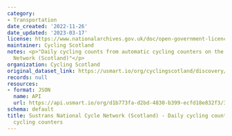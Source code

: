 ```yaml
---
category:
- Transportation
date_created: '2022-11-26'
date_updated: '2023-03-17'
license: https://www.nationalarchives.gov.uk/doc/open-government-licence/version/3/
maintainer: Cycling Scotland
notes: <p>"Daily cycling counts from automatic cycling counters on the National Cycle
  Network (Scotland)"</p>
organization: Cycling Scotland
original_dataset_link: https://usmart.io/org/cyclingscotland/discovery/discovery-view-detail/b52df6e9-ae06-4f17-b12e-fac59b1ccca3
records: null
resources:
- format: JSON
  name: API
  url: https://api.usmart.io/org/d1b773fa-d2bd-4830-b399-ecfd18e832f3/3fa86bc7-dde8-4b79-ba78-5873e79ab4d8/1/urql
schema: default
title: Sustrans National Cycle Network (Scotland) - Daily cycling counts from automatic
  cycling counters
---
```


